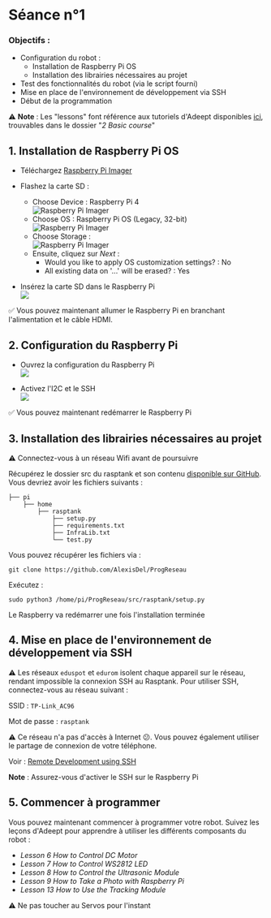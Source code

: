 # Séance n°1

### Objectifs :
- Configuration du robot :
    - Installation de Raspberry Pi OS
    - Installation des librairies nécessaires au projet
- Test des fonctionnalités du robot (via le script fourni)
- Mise en place de l'environnement de développement via SSH
- Début de la programmation

:warning: **Note** : Les "lessons" font référence aux tutoriels d'Adeept disponibles [ici](https://www.adeept.com/video/static1/itemsfile/901RaspTank%20Tutorials.zip), trouvables dans le dossier "*2 Basic course*"

## 1. Installation de Raspberry Pi OS

- Téléchargez [Raspberry Pi Imager](https://www.raspberrypi.com/software/)
- Flashez la carte SD :
    - Choose Device : Raspberry Pi 4  
    ![Raspberry Pi Imager](/documentation/images/choose_device.png)
    - Choose OS : Raspberry Pi OS (Legacy, 32-bit)  
    ![Raspberry Pi Imager](/documentation/images/choose_os.png)
    - Choose Storage :  
    ![Raspberry Pi Imager](/documentation/images/choose_storage.png)
    - Ensuite, cliquez sur *Next* :
        - Would you like to apply OS customization settings? : No
        - All existing data on '...' will be erased? : Yes

- Insérez la carte SD dans le Raspberry Pi  
![](images/sd_slot.png)

:white_check_mark: Vous pouvez maintenant allumer le Raspberry Pi en branchant l'alimentation et le câble HDMI.

## 2. Configuration du Raspberry Pi

- Ouvrez la configuration du Raspberry Pi  
![](images/select_rpi_config.png)

- Activez l'I2C et le SSH  
![](images/rpi_config.png)

:white_check_mark: Vous pouvez maintenant redémarrer le Raspberry Pi

## 3. Installation des librairies nécessaires au projet

:warning: Connectez-vous à un réseau Wifi avant de poursuivre

Récupérez le dossier src du rasptank et son contenu [disponible sur GitHub](../src/rasptank/). Vous devriez avoir les fichiers suivants :

```
├── pi
    ├── home
        ├── rasptank
            ├── setup.py
            ├── requirements.txt
            ├── InfraLib.txt
            └── test.py
```

Vous pouvez récupérer les fichiers via :

```
git clone https://github.com/AlexisDel/ProgReseau
```

Exécutez :
```
sudo python3 /home/pi/ProgReseau/src/rasptank/setup.py
```
Le Raspberry va redémarrer une fois l'installation terminée

## 4. Mise en place de l'environnement de développement via SSH

:warning: Les réseaux `eduspot` et `edurom` isolent chaque appareil sur le réseau, rendant impossible la connexion SSH au Rasptank. Pour utiliser SSH, connectez-vous au réseau suivant :

SSID : `TP-Link_AC96`

Mot de passe : `rasptank`

:warning: Ce réseau n'a pas d'accès à Internet :confused:. Vous pouvez également utiliser le partage de connexion de votre téléphone.

Voir : [Remote Development using SSH](https://code.visualstudio.com/docs/remote/ssh)

**Note** : Assurez-vous d'activer le SSH sur le Raspberry Pi

## 5. Commencer à programmer

Vous pouvez maintenant commencer à programmer votre robot. Suivez les leçons d'Adeept pour apprendre à utiliser les différents composants du robot :

- *Lesson 6 How to Control DC Motor*
- *Lesson 7 How to Control WS2812 LED*
- *Lesson 8 How to Control the Ultrasonic Module*
- *Lesson 9 How to Take a Photo with Raspberry Pi*
- *Lesson 13 How to Use the Tracking Module*

:warning: Ne pas toucher au Servos pour l'instant